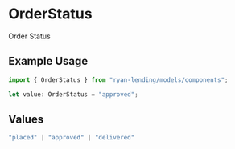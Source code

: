 # OrderStatus

Order Status

## Example Usage

```typescript
import { OrderStatus } from "ryan-lending/models/components";

let value: OrderStatus = "approved";
```

## Values

```typescript
"placed" | "approved" | "delivered"
```